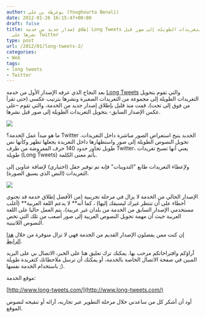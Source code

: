 ```yaml
---
author: يوغرطة بن علي (Youghourta Benali)
date: 2012-01-26 16:15:47+00:00
draft: false
title: إطلاق إصدار جديد من خدمة Long Tweets التي تحول التغريدات الطويلة إلى صور قبل
  نشرها على Twitter
type: post
url: /2012/01/long-tweets-2/
categories:
- Web
tags:
- long tweets
- Twitter
---
```


بعد النجاح الذي عرفه الإصدار الأول من خدمة [Long Tweets](http://www.long-tweets.com/) والتي تقوم بتحويل التغريدات الطويلة إلى مجموعة من التغريدات الصغيرة ونشرها بترتيب عكسي (حتى تقرأ من فوق إلى تحت)، قمت منذ قليل بإطلاق إصدار جديد من الخدمة، والتي تقوم –على عكس الإصدار السابق- بتحويل التغريدات الطويلة إلى صور قبل نشرها.




[![](https://www.it-scoop.com/wp-content/uploads/2012/01/long-tweets-com-logo.png)
](https://www.it-scoop.com/wp-content/uploads/2012/01/long-tweets-com-logo.png)




ما هو مبدأ عمل الخدمة؟ Twitter الجديد يتيح استعراض الصور مباشرة داخل التغريدات. تحويل النصوص الطويلة إلى صور واستظهارها داخل التغريدة يجعلها تظهر وكأنها نص طويل تجاوز حدود 140 حرف المفروضة من طرف Twitter، يعني أنها تصبح تغريدات طويلة (Long Tweets) بأتم معنى الكلمة.




ولإعطاء التغريدات طابع "التدوينات" فإنه تم توفير حقل (اختياري) لإضافة عناوين إلى التغريدات (النص الذي يسبق الصورة).




[![](https://www.it-scoop.com/wp-content/uploads/2012/01/Long-tweets-exemple.png)
](https://www.it-scoop.com/wp-content/uploads/2012/01/Long-tweets-exemple.png)




الإصدار الحالي من الخدمة لا يزال في مرحلة تجريبية (من الأفضل إطلاق خدمة قد تحتوي أخطاء على أن تنتظر غيرك ليسبقك إليها) ، كما أنه** لا يدعم اللغة العربية** (أغلب مستخدمي الإصدار السابق من الخدمة من بلدان غير عربية)، يتم العمل حاليا على اللغة العربية حيث أن مهمة تحويل النصوص العربية إلى صور أصعب من تلك التي تخص النصوص اللاتينية.




إن كنت ممن يفضلون الإصدار القديم من الخدمة فهي لا تزال متوفرة من خلال [هذا الرابط](http://www.long-tweets.com/old).




آراؤكم واقتراحاتكم مرحب بها. يمكنك ترك تعليق هنا على الخبر، الاتصال بي على البريد المبين في صفحة الاتصال الخاصة بالخدمة، أو يمكنك أن ترسل ملاحظاتك كتغريدة طويلة باستخدام الخدمة نفسها ;).




موقع الخدمة:




[http://www.long-tweets.com/](http://www.long-tweets.com/)




أود أن أشكر كل من ساعدني خلال مرحلة التطوير عبر تجاربه، آرائه أو تنقيحه لنصوص الموقع.



